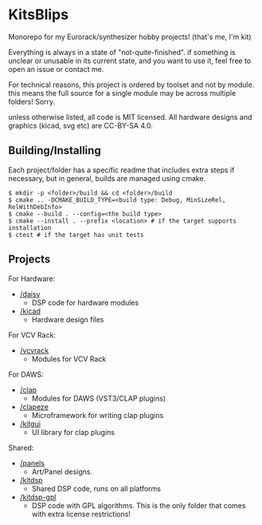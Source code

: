 # KitsBlips

Monorepo for my Eurorack/synthesizer hobby projects! (that's me, I'm kit)

Everything is always in a state of "not-quite-finished". if something is unclear or unusable in its current state, and you want to use it, feel free to open an issue or contact me.

For technical reasons, this project is ordered by toolset and not by module. this means the full source for a single module may be across multiple folders! Sorry.

unless otherwise listed, all code is MIT licensed. All hardware designs and graphics (kicad, svg etc) are CC-BY-SA 4.0.

## Building/Installing

Each project/folder has a specific readme that includes extra steps if necessary, but in general, builds are managed using cmake.

```
$ mkdir -p <folder>/build && cd <folder>/build
$ cmake .. -DCMAKE_BUILD_TYPE=<build type: Debug, MinSizeRel, RelWithDebInfo>
$ cmake --build . --config=<the build type>
$ cmake --install . --prefix <location> # if the target supports installation
$ ctest # if the target has unit tests
```

## Projects

For Hardware:

- [/daisy](daisy/README.md)
  - DSP code for hardware modules
- [/kicad](kicad/README.md)
  - Hardware design files

For VCV Rack:

- [/vcvrack](daisy/README.md)
  - Modules for VCV Rack

For DAWS:

- [/clap](clap/README.md)
  - Modules for DAWS (VST3/CLAP plugins)
- [/clapeze](clapeze/README.md)
  - Microframework for writing clap plugins
- [/kitgui](kitgui/README.md)
  - UI library for clap plugins

Shared:

- [/panels](panels/README.md)
  - Art/Panel designs.
- [/kitdsp](kitdsp/README.md)
  - Shared DSP code, runs on all platforms
- [/kitdsp-gpl](kitdsp-gpl/README.md)
  - DSP code with GPL algorithms. This is the only folder that comes with extra license restrictions!
